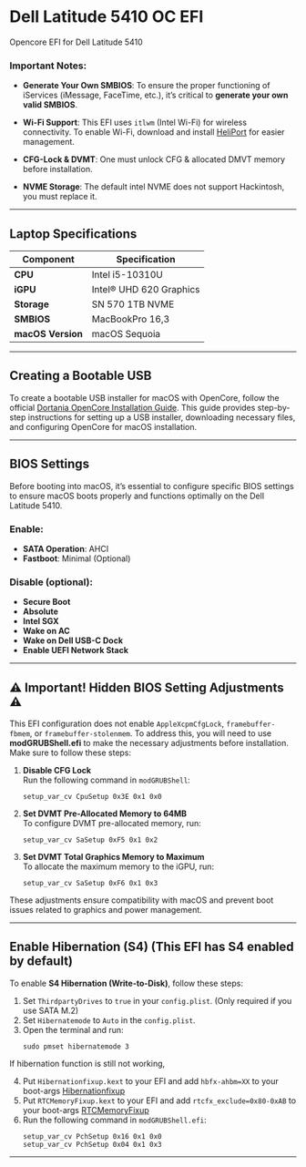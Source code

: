 # Dell Latitude 5410 OC EFI
Opencore EFI for Dell Latitude 5410

### Important Notes:
- **Generate Your Own SMBIOS**: To ensure the proper functioning of iServices (iMessage, FaceTime, etc.), it’s critical to **generate your own valid SMBIOS**.
  
- **Wi-Fi Support**: This EFI uses `itlwm` (Intel Wi-Fi) for wireless connectivity. To enable Wi-Fi, download and install [HeliPort](https://github.com/OpenIntelWireless/HeliPort) for easier management.
  
- **CFG-Lock & DVMT**: One must unlock CFG & allocated DMVT memory before installation.
  
- **NVME Storage**: The default intel NVME does not support Hackintosh, you must replace it.

---

## Laptop Specifications

| Component                  | Specification                         |
|----------------------------|---------------------------------------|
| **CPU**                     | Intel i5-10310U                      |
| **iGPU**                    | Intel® UHD 620 Graphics              |
| **Storage**                 | SN 570 1TB NVME                      |
| **SMBIOS**                  | MacBookPro 16,3                      |
| **macOS Version**           | macOS Sequoia                        |

---

## Creating a Bootable USB

To create a bootable USB installer for macOS with OpenCore, follow the official [Dortania OpenCore Installation Guide](https://dortania.github.io/OpenCore-Install-Guide/installer-guide/). This guide provides step-by-step instructions for setting up a USB installer, downloading necessary files, and configuring OpenCore for macOS installation.

---

## BIOS Settings

Before booting into macOS, it’s essential to configure specific BIOS settings to ensure macOS boots properly and functions optimally on the Dell Latitude 5410.

### Enable:
- **SATA Operation**: AHCI
- **Fastboot**: Minimal (Optional)

### Disable (optional):
- **Secure Boot**
- **Absolute**
- **Intel SGX**
- **Wake on AC**
- **Wake on Dell USB-C Dock**
- **Enable UEFI Network Stack**

---

## ⚠️ Important! Hidden BIOS Setting Adjustments ⚠️

This EFI configuration does not enable `AppleXcpmCfgLock`, `framebuffer-fbmem`, or `framebuffer-stolenmem`. To address this, you will need to use **modGRUBShell.efi** to make the necessary adjustments before installation. Make sure to follow these steps:

1. **Disable CFG Lock**  
   Run the following command in `modGRUBShell`:  
   ```
   setup_var_cv CpuSetup 0x3E 0x1 0x0
   ```

2. **Set DVMT Pre-Allocated Memory to 64MB**  
   To configure DVMT pre-allocated memory, run:  
   ```
   setup_var_cv SaSetup 0xF5 0x1 0x2
   ```

3. **Set DVMT Total Graphics Memory to Maximum**  
   To allocate the maximum memory to the iGPU, run:  
   ```
   setup_var_cv SaSetup 0xF6 0x1 0x3
   ```

These adjustments ensure compatibility with macOS and prevent boot issues related to graphics and power management.

---

## Enable Hibernation (S4) (This EFI has S4 enabled by default)

To enable **S4 Hibernation (Write-to-Disk)**, follow these steps:

1. Set `ThirdpartyDrives` to `true` in your `config.plist`. (Only required if you use SATA M.2)
2. Set `Hibernatemode` to `Auto` in the `config.plist`.
3. Open the terminal and run:  
   ```
   sudo pmset hibernatemode 3
   ```
If hibernation function is still not working,

4. Put `Hibernationfixup.kext` to your EFI and add `hbfx-ahbm=XX` to your boot-args [Hibernationfixup](https://github.com/acidanthera/HibernationFixup)
5. Put `RTCMemoryFixup.kext` to your EFI and add `rtcfx_exclude=0x80-0xAB` to your boot-args [RTCMemoryFixup](https://github.com/acidanthera/RTCMemoryFixup)
6. Run the following command in `modGRUBShell.efi`:  
   ```
   setup_var_cv PchSetup 0x16 0x1 0x0
   setup_var_cv PchSetup 0x04 0x1 0x3
   ```
---
